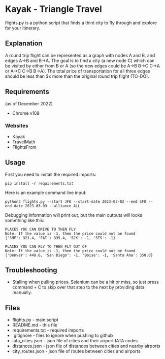 # Kayak - Triangle Travel

flights.py is a python script that finds a third city to fly through and explore for your itinerary.

## Explanation

A round trip flight can be represented as a graph with nodes A and B, and edges A->B and B->A. The goal is to find a city (a new node C) which can be visited by either from B or A (so the new edges could be A->B B->C C->A or A->C C->B B->A). The total price of transportation for all three edges should be less than $x more than the original round trip flight (TO-DO).

## Requirements
(as of December 2022)
- Chrome v108

### Websites
- Kayak
- TravelMath
- FlightsFrom

## Usage

First you need to install the required imports:
```
pip install -r requirements.txt
```
Here is an example command line input: 
```
python3 flights.py --start JFK --start-date 2023-02-02 --end SFO --end-date 2023-03-03 --alliance ALL
```
Debugging information will print out, but the main outputs will looks something like this:
```
PLACES YOU CAN DRIVE TO THEN FLY
Note: If the value is -1, then the price could not be found
{'SMF': 321.4, 'FAT': 339.4, 'SCK': -1, 'STS': -1}

PLACES YOU CAN FLY TO THEN FLY OUT OF
Note: If the value is -1, then the price could not be found
{'Denver': 448.6, 'San Diego': -1, 'Boise': -1, 'Santa Ana': 350.0}
```

## Troubleshooting

- Stalling when pulling prices. Selenium can be a hit or miss, so just press command + C to skip over that step to the next by providing data manually.

## Files

- flights.py - main script
- README.md - this file
- requirements.txt - required imports
- .gitignore - files to ignore when pushing to github
- iata_cities.json - json file of cities and their airport IATA codes
- distances.json - json file of distances between cities and nearby airports
- city_routes.json - json file of routes between cities and airports